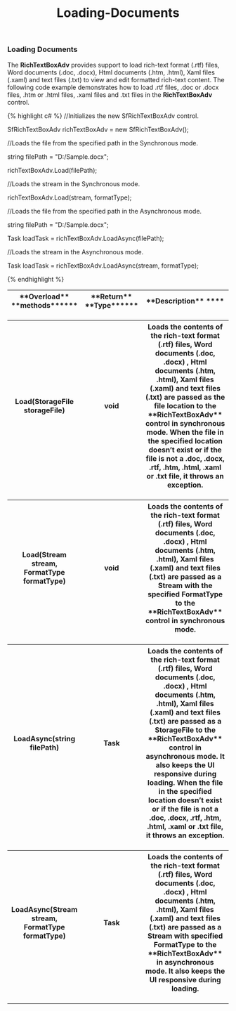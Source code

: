 ﻿---
layout: Post
title: Loading-Documents
description: loading documents
platform: wpf
control: RichTextBoxAdv
documentation: ug
---
### Loading Documents

The **RichTextBoxAdv** provides support to load rich-text format (.rtf) files, Word documents (.doc, .docx), Html documents (.htm, .html), Xaml files (.xaml) and text files (.txt) to view and edit formatted rich-text content. The following code example demonstrates how to load .rtf files, .doc or .docx files, .htm or .html files, .xaml files and .txt files in the **RichTextBoxAdv** control.

{% highlight c# %}
//Initializes the new SfRichTextBoxAdv control.

SfRichTextBoxAdv richTextBoxAdv = new SfRichTextBoxAdv();

//Loads the file from the specified path in the Synchronous mode.

string filePath = "D:/Sample.docx";

richTextBoxAdv.Load(filePath);

//Loads the stream in the Synchronous mode.

richTextBoxAdv.Load(stream, formatType);

//Loads the file from the specified path in the Asynchronous mode.

string filePath = "D:/Sample.docx";

Task<bool> loadTask = richTextBoxAdv.LoadAsync(filePath);

//Loads the stream in the Asynchronous mode.

Task<bool> loadTask = richTextBoxAdv.LoadAsync(stream, formatType);



{% endhighlight %}



<table>
<tr>
<th>
**Overload** **methods******<br/><br/></th><th>
**Return** **Type******<br/><br/></th><th>
**Description** ****<br/><br/></th></tr>
<tr>
<th>
Load(StorageFile storageFile)<br/><br/></th><th>
void<br/><br/></th><th>
Loads the contents of the rich-text format (.rtf) files, Word documents (.doc, .docx) , Html documents (.htm, .html), Xaml files (.xaml) and text files (.txt) are passed as the file location to the **RichTextBoxAdv** control in synchronous mode. When the file in the specified location doesn’t exist or if the file is not a .doc, .docx, .rtf, .htm, .html, .xaml or .txt file, it throws an exception.<br/><br/></th></tr>
<tr>
<th>
Load(Stream stream, FormatType formatType)<br/><br/></th><th>
void<br/><br/></th><th>
Loads the contents of the rich-text format (.rtf) files, Word documents (.doc, .docx) , Html documents (.htm, .html), Xaml files (.xaml) and text files (.txt) are passed as a Stream with the specified FormatType to the **RichTextBoxAdv** control in synchronous mode.<br/><br/></th></tr>
<tr>
<th>
LoadAsync(string filePath)<br/><br/></th><th>
Task<bool><br/><br/></th><th>
Loads the contents of the rich-text format (.rtf) files, Word documents (.doc, .docx) , Html documents (.htm, .html), Xaml files (.xaml) and text files (.txt) are passed as a StorageFile to the **RichTextBoxAdv** control in asynchronous mode. It also keeps the UI responsive during loading. When the file in the specified location doesn’t exist or if the file is not a .doc, .docx, .rtf, .htm, .html, .xaml or .txt file, it throws an exception.<br/><br/></th></tr>
<tr>
<th>
LoadAsync(Stream stream, FormatType formatType)<br/><br/></th><th>
Task<bool><br/><br/></th><th>
Loads the contents of the rich-text format (.rtf) files, Word documents (.doc, .docx) , Html documents (.htm, .html), Xaml files (.xaml) and text files (.txt) are passed as a Stream with specified FormatType to the **RichTextBoxAdv** in asynchronous mode. It also keeps the UI responsive during loading.<br/><br/></th></tr>
</table>
